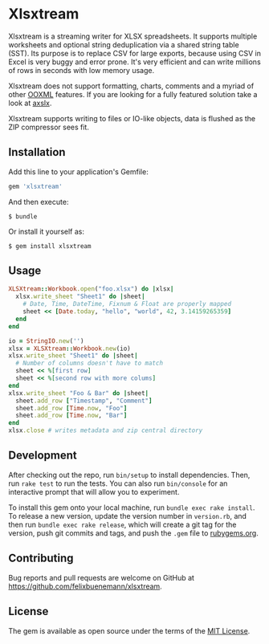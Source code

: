 # Xlsxtream

Xlsxtream is a streaming writer for XLSX spreadsheets. It supports multiple worksheets and optional string deduplication via a shared string table (SST). Its purpose is to replace CSV for large exports, because using CSV in Excel is very buggy and error prone. It's very efficient and can write millions of rows in seconds with low memory usage.

Xlsxtream does not support formatting, charts, comments and a myriad of other [OOXML](https://en.wikipedia.org/wiki/Office_Open_XML) features. If you are looking for a fully featured solution take a look at [axslx](https://github.com/randym/axlsx).

Xlsxtream supports writing to files or IO-like objects, data is flushed as the ZIP compressor sees fit.

## Installation

Add this line to your application's Gemfile:

```ruby
gem 'xlsxtream'
```

And then execute:

    $ bundle

Or install it yourself as:

    $ gem install xlsxtream

## Usage

```ruby
XLSXtream::Workbook.open("foo.xlsx") do |xlsx|
  xlsx.write_sheet "Sheet1" do |sheet|
    # Date, Time, DateTime, Fixnum & Float are properly mapped
    sheet << [Date.today, "hello", "world", 42, 3.14159265359]
  end
end

io = StringIO.new('')
xlsx = XLSXtream::Workbook.new(io)
xlsx.write_sheet "Sheet1" do |sheet|
  # Number of columns doesn't have to match
  sheet << %[first row]
  sheet << %[second row with more colums]
end
xlsx.write_sheet "Foo & Bar" do |sheet|
  sheet.add_row ["Timestamp", "Comment"]
  sheet.add_row [Time.now, "Foo"]
  sheet.add_row [Time.now, "Bar"]
end
xlsx.close # writes metadata and zip central directory
```

## Development

After checking out the repo, run `bin/setup` to install dependencies. Then, run `rake test` to run the tests. You can also run `bin/console` for an interactive prompt that will allow you to experiment.

To install this gem onto your local machine, run `bundle exec rake install`. To release a new version, update the version number in `version.rb`, and then run `bundle exec rake release`, which will create a git tag for the version, push git commits and tags, and push the `.gem` file to [rubygems.org](https://rubygems.org).

## Contributing

Bug reports and pull requests are welcome on GitHub at https://github.com/felixbuenemann/xlsxtream.


## License

The gem is available as open source under the terms of the [MIT License](http://opensource.org/licenses/MIT).

